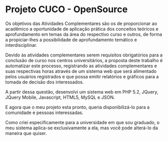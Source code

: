 # Projeto CUCO - OpenSource

Os objetivos das Atividades Complementares são os de proporcionar ao acadêmico a oportunidade de aplicação prática dos conceitos teóricos e aprofundamento em temas da área do respectivo curso e outros, de forma a propiciar-lhes a possibilidade de aprofundamento temático e interdisciplinar.

Devido às atividades complementares serem requisitos obrigatórios para a conclusão de curso nos centros universitários, a proposta deste trabalho é automatizar este processo, registrando as atividades complementares e suas respectivas horas através de um sistema web que será alimentado pelos usuários registrados e que possa emitir relatórios e gráficos para a tomada de decisão dos interessados.

A partir dessa questão, desenvolvi um sistema web em PHP 5.2, JQuery, JQuery Mobile, Javascript, HTML5, MySQL e JSON.

E agora que o meu projeto esta pronto, queria disponibilizá-lo para a comunidade e pessoas interessadas.

Como criei especificamente para a universidade em que sou graduado, o meu sistema aplica-se exclusivamente a ela, mas você pode alterá-lo da maneira que quiser.
